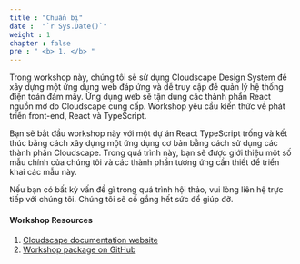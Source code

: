 ```yaml
---
title : "Chuẩn bị"
date :  "`r Sys.Date()`" 
weight : 1 
chapter : false
pre : " <b> 1. </b> "
---
```

Trong workshop này, chúng tôi sẽ sử dụng Cloudscape Design System để xây dựng một ứng dụng web đáp ứng và dễ truy cập để quản lý hệ thống điện toán đám mây. Ứng dụng web sẽ tận dụng các thành phần React nguồn mở do Cloudscape cung cấp. Workshop yêu cầu kiến thức về phát triển front-end, React và TypeScript.

Bạn sẽ bắt đầu workshop này với một dự án React TypeScript trống và kết thúc bằng cách xây dựng một ứng dụng cơ bản bằng cách sử dụng các thành phần Cloudscape. Trong quá trình này, bạn sẽ được giới thiệu một số mẫu chính của chúng tôi và các thành phần tương ứng cần thiết để triển khai các mẫu này.

Nếu bạn có bất kỳ vấn đề gì trong quá trình hội thảo, vui lòng liên hệ trực tiếp với chúng tôi. Chúng tôi sẽ cố gắng hết sức để giúp đỡ.

#### Workshop Resources
1. [Cloudscape documentation website](https://cloudscape.design/) 
2. [Workshop package on GitHub](https://github.com/aws-samples/cloudscape-design-system-workshop) 
